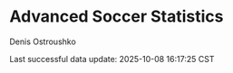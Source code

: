 # Advanced Soccer Statistics
Denis Ostroushko

<!-- gfm -->

Last successful data update: 2025-10-08 16:17:25 CST
